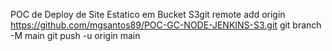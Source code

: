 POC de Deploy de Site Estatico em Bucket S3git remote add origin https://github.com/mgsantos89/POC-GC-NODE-JENKINS-S3.git
git branch -M main
git push -u origin main